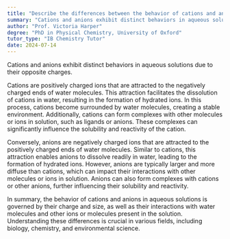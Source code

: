 ```yaml
---
title: "Describe the differences between the behavior of cations and anions in aqueous solution"
summary: "Cations and anions exhibit distinct behaviors in aqueous solutions because of their opposing charges, influencing their interactions and properties in the solution."
author: "Prof. Victoria Harper"
degree: "PhD in Physical Chemistry, University of Oxford"
tutor_type: "IB Chemistry Tutor"
date: 2024-07-14
---
```


Cations and anions exhibit distinct behaviors in aqueous solutions due to their opposite charges.

Cations are positively charged ions that are attracted to the negatively charged ends of water molecules. This attraction facilitates the dissolution of cations in water, resulting in the formation of hydrated ions. In this process, cations become surrounded by water molecules, creating a stable environment. Additionally, cations can form complexes with other molecules or ions in solution, such as ligands or anions. These complexes can significantly influence the solubility and reactivity of the cation.

Conversely, anions are negatively charged ions that are attracted to the positively charged ends of water molecules. Similar to cations, this attraction enables anions to dissolve readily in water, leading to the formation of hydrated ions. However, anions are typically larger and more diffuse than cations, which can impact their interactions with other molecules or ions in solution. Anions can also form complexes with cations or other anions, further influencing their solubility and reactivity.

In summary, the behavior of cations and anions in aqueous solutions is governed by their charge and size, as well as their interactions with water molecules and other ions or molecules present in the solution. Understanding these differences is crucial in various fields, including biology, chemistry, and environmental science.
    